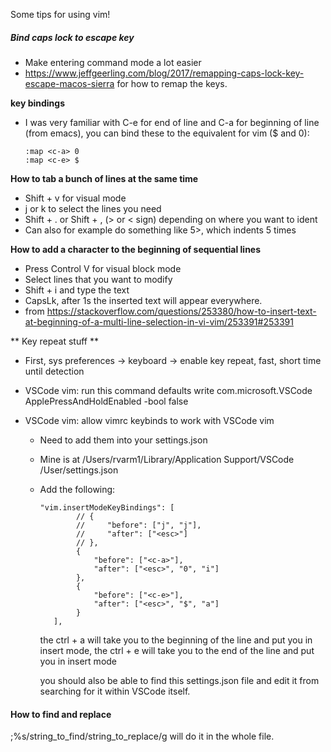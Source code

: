 Some tips for using vim!



##### Bind caps lock to escape key

- Make entering command mode a lot easier
- https://www.jeffgeerling.com/blog/2017/remapping-caps-lock-key-escape-macos-sierra for how to remap the keys.

**<C-a> <C-e> key bindings**

- I was very familiar with C-e for end of line and C-a for beginning of line (from emacs), you can bind these to the equivalent for vim ($ and 0):

  ```
  :map <c-a> 0
  :map <c-e> $
  
  ```

**How to tab a bunch of lines at the same time**

- Shift + v for visual mode
- j or k to select the lines you need
- Shift + . or Shift + , (> or < sign) depending on where you want to ident
- Can also for example do something like 5>, which indents 5 times



**How to add a character to the beginning of sequential lines**

- Press Control V for visual block mode
- Select lines that you want to modify
- Shift + i and type the text
- CapsLk, after 1s the inserted text will appear everywhere.
- from https://stackoverflow.com/questions/253380/how-to-insert-text-at-beginning-of-a-multi-line-selection-in-vi-vim/253391#253391

** Key repeat stuff **

- First, sys preferences -> keyboard -> enable key repeat, fast, short time until detection

- VSCode vim: run this command defaults write com.microsoft.VSCode ApplePressAndHoldEnabled -bool false

- VSCode vim: allow vimrc keybinds to work with VSCode vim

  - Need to add them into your settings.json

  - Mine is at /Users/rvarm1/Library/Application Support/VSCode /User/settings.json

  - Add the following:

    ```
    "vim.insertModeKeyBindings": [
            // {
            //     "before": ["j", "j"],
            //     "after": ["<esc>"]
            // },
            {
                "before": ["<c-a>"],
                "after": ["<esc>", "0", "i"]
            },
            {
                "before": ["<c-e>"],
                "after": ["<esc>", "$", "a"]
            }
       ],
    ```

    the ctrl + a will take you to the beginning of the line and put you in insert mode, the ctrl + e will take you to the end of the line and put you in insert mode

    you should also be able to find this settings.json file and edit it from searching for it within VSCode itself.
    
    
    
    
#### How to find and replace

;%s/string_to_find/string_to_replace/g will do it in the whole file. 

